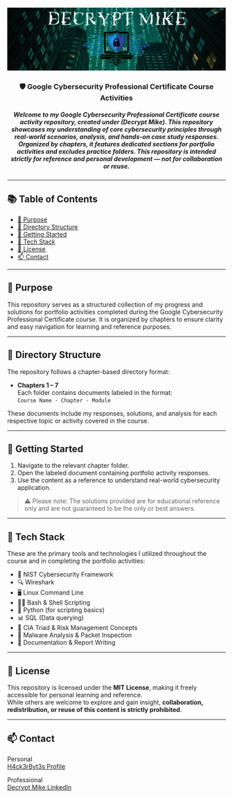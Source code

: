 <p align="center">
  <img src="DecryptMikeLogo.png" alt="DecryptMike Logo" style="max-width: 100%; height: auto;"/>
</p>

<h3 align="center">
    🛡️ Google Cybersecurity Professional Certificate Course Activities
</h3>

<h5 align="center">
     Welcome to my Google Cybersecurity Professional Certificate course activity repository, created under (<strong>Decrypt Mike</strong>). This repository showcases my understanding of core cybersecurity principles through real-world scenarios, analysis, and hands-on case study responses. Organized by chapters, it features dedicated sections for portfolio activities and excludes practice folders. This repository is intended strictly for reference and personal development — not for collaboration or reuse.
</h5>

---

## 📚 Table of Contents

- [🎯 Purpose](#-purpose)
- [📂 Directory Structure](#-directory-structure)
- [🚀 Getting Started](#-getting-started)
- [🧰 Tech Stack](#-tech-stack)
- [📄 License](#-license)
- [📫 Contact](#-contact) 
---

## 🎯 Purpose

This repository serves as a structured collection of my progress and solutions for portfolio activities completed during the Google Cybersecurity Professional Certificate course. It is organized by chapters to ensure clarity and easy navigation for learning and reference purposes.

---

## 📂 Directory Structure

The repository follows a chapter-based directory format:

- **Chapters 1 – 7**  
Each folder contains documents labeled in the format:  
`Course Name - Chapter - Module`

These documents include my responses, solutions, and analysis for each respective topic or activity covered in the course.

---

## 🚀 Getting Started

1. Navigate to the relevant chapter folder.
2. Open the labeled document containing portfolio activity responses.
3. Use the content as a reference to understand real-world cybersecurity application.

> ⚠️ Please note: The solutions provided are for educational reference only and are not guaranteed to be the only or best answers.

---

## 🧰 Tech Stack

These are the primary tools and technologies I utilized throughout the course and in completing the portfolio activities:

- 🔐 NIST Cybersecurity Framework  
- 🔍 Wireshark  
- 🖥️ Linux Command Line  
- 🧑‍💻 Bash & Shell Scripting  
- 🐍 Python (for scripting basics)  
- 📊 SQL (Data querying)  
- 🧱 CIA Triad & Risk Management Concepts  
- 🔎 Malware Analysis & Packet Inspection  
- 📑 Documentation & Report Writing

---

## 📄 License

This repository is licensed under the **MIT License**, making it freely accessible for personal learning and reference.  
While others are welcome to explore and gain insight, **collaboration, redistribution, or reuse of this content is strictly prohibited**.

---

## 📫 Contact

Personal <br>
[H4ck3rByt3s Profile](https://h4ck3rbyt3s.systeme.io/profile) 

Professional <br>
[Decrypt Mike LinkedIn](https://www.linkedin.com/in/h4ck3rbyt3s) 
